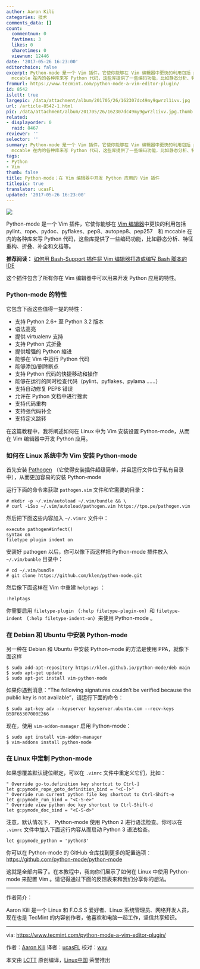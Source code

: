 ```yaml
---
author: Aaron Kili
categories: 技术
comments_data: []
count:
  commentnum: 0
  favtimes: 3
  likes: 0
  sharetimes: 0
  viewnum: 12446
date: '2017-05-26 16:23:00'
editorchoice: false
excerpt: Python-mode 是一个 Vim 插件，它使你能够在 Vim 编辑器中更快的利用包括 pylint、rope、pydoc、pyflakes、pep8、autopep8、pep257　和
  mccable 在内的各种库来写 Python 代码，这些库提供了一些编码功能，比如静态分析、特征重构、折叠、补全和文档等。
fromurl: https://www.tecmint.com/python-mode-a-vim-editor-plugin/
id: 8542
islctt: true
largepic: /data/attachment/album/201705/26/162307dc49my9gwrzl1ivv.jpg
url: /article-8542-1.html
pic: /data/attachment/album/201705/26/162307dc49my9gwrzl1ivv.jpg.thumb.jpg
related:
- displayorder: 0
  raid: 8467
reviewer: ''
selector: ''
summary: Python-mode 是一个 Vim 插件，它使你能够在 Vim 编辑器中更快的利用包括 pylint、rope、pydoc、pyflakes、pep8、autopep8、pep257　和
  mccable 在内的各种库来写 Python 代码，这些库提供了一些编码功能，比如静态分析、特征重构、折叠、补全和文档等。
tags:
- Python
- Vim
thumb: false
title: Python-mode：在 Vim 编辑器中开发 Python 应用的 Vim 插件
titlepic: true
translator: ucasFL
updated: '2017-05-26 16:23:00'
---
```


![](/data/attachment/album/201705/26/162307dc49my9gwrzl1ivv.jpg)


Python-mode 是一个 Vim 插件，它使你能够在 [Vim 编辑器](https://www.tecmint.com/vi-editor-usage/)中更快的利用包括 pylint、rope、pydoc、pyflakes、pep8、autopep8、pep257　和 mccable 在内的各种库来写 Python 代码，这些库提供了一些编码功能，比如静态分析、特征重构、折叠、补全和文档等。


**推荐阅读：** [如何用 Bash-Support 插件将 Vim 编辑器打造成编写 Bash 脚本的 IDE](/article-8467-1.html)


这个插件包含了所有你在 Vim 编辑器中可以用来开发 Python 应用的特性。


### Python-mode 的特性


它包含下面这些值得一提的特性：


* 支持 Python 2.6+ 至 Python 3.2 版本
* 语法高亮
* 提供 virtualenv 支持
* 支持 Python 式折叠
* 提供增强的 Python 缩进
* 能够在 Vim 中运行 Python 代码
* 能够添加/删除断点
* 支持 Python 代码的快捷移动和操作
* 能够在运行的同时检查代码（pylint、pyflakes、pylama ……）
* 支持自动修复 PEP8 错误
* 允许在 Python 文档中进行搜索
* 支持代码重构
* 支持强代码补全
* 支持定义跳转


在这篇教程中，我将阐述如何在 Linux 中为 Vim 安装设置 Python-mode，从而在 Vim 编辑器中开发 Python 应用。


### 如何在 Linux 系统中为 Vim 安装 Python-mode


首先安装 [Pathogen](https://github.com/tpope/vim-pathogen) （它使得安装插件超级简单，并且运行文件位于私有目录中），从而更加容易的安装 Python-mode


运行下面的命令来获取 `pathogen.vim` 文件和它需要的目录：



```
# mkdir -p ~/.vim/autoload ~/.vim/bundle && \
# curl -LSso ~/.vim/autoload/pathogen.vim https://tpo.pe/pathogen.vim

```

然后把下面这些内容加入 `~/.vimrc` 文件中：



```
execute pathogen#infect()
syntax on
filetype plugin indent on

```

安装好 pathogen 以后，你可以像下面这样把 Python-mode 插件放入 `~/.vim/bunble` 目录中：



```
# cd ~/.vim/bundle 
# git clone https://github.com/klen/python-mode.git

```

然后像下面这样在 Vim 中重建 `helptags` ：



```
:helptags

```

你需要启用 `filetype-plugin` （`:help filetype-plugin-on`）和 `filetype-indent` （`:help filetype-indent-on`）来使用 Python-mode 。


### 在 Debian 和 Ubuntu 中安装 Python-mode


另一种在 Debian 和 Ubuntu 中安装 Python-mode 的方法是使用 PPA，就像下面这样



```
$ sudo add-apt-repository https://klen.github.io/python-mode/deb main
$ sudo apt-get update
$ sudo apt-get install vim-python-mode

```

如果你遇到消息：“The following signatures couldn’t be verified because the public key is not available”，请运行下面的命令：



```
$ sudo apt-key adv --keyserver keyserver.ubuntu.com --recv-keys B5DF65307000E266

```

现在，使用 `vim-addon-manager` 启用 Python-mode：



```
$ sudo apt install vim-addon-manager
$ vim-addons install python-mode

```

### 在 Linux 中定制 Python-mode


如果想覆盖默认键位绑定，可以在 `.vimrc` 文件中重定义它们，比如：



```
" Override go-to.definition key shortcut to Ctrl-]
let g:pymode_rope_goto_definition_bind = "<C-]>"
" Override run current python file key shortcut to Ctrl-Shift-e
let g:pymode_run_bind = "<C-S-e>"
" Override view python doc key shortcut to Ctrl-Shift-d
let g:pymode_doc_bind = "<C-S-d>"

```

注意，默认情况下， Python-mode 使用 Python 2 进行语法检查。你可以在 `.vimrc` 文件中加入下面这行内容从而启动 Python 3 语法检查。



```
let g:pymode_python = 'python3'

```

你可以在 Python-mode 的 GitHub 仓库找到更多的配置选项： <https://github.com/python-mode/python-mode>


这就是全部内容了。在本教程中，我向你们展示了如何在 Linux 中使用 Python-mode 来配置 Vim 。请记得通过下面的反馈表来和我们分享你的想法。




---


作者简介：


Aaron Kili 是一个 Linux 和 F.O.S.S 爱好者、Linux 系统管理员、网络开发人员，现在也是 TecMint 的内容创作者，他喜欢和电脑一起工作，坚信共享知识。




---


via: <https://www.tecmint.com/python-mode-a-vim-editor-plugin/>


作者：[Aaron Kili](https://www.tecmint.com/author/aaronkili/) 译者：[ucasFL](https://github.com/ucasFL) 校对：[wxy](https://github.com/wxy)


本文由 [LCTT](https://github.com/LCTT/TranslateProject) 原创编译，[Linux中国](https://linux.cn/) 荣誉推出